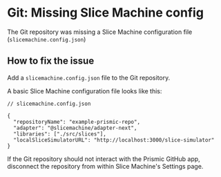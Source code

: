 # Git: Missing Slice Machine config

The Git repository was missing a Slice Machine configuration file (`slicemachine.config.json`)

## How to fix the issue

Add a `slicemachine.config.json` file to the Git repository.

A basic Slice Machine configuration file looks like this:

```jsonc
// slicemachine.config.json

{
  "repositoryName": "example-prismic-repo",
  "adapter": "@slicemachine/adapter-next",
  "libraries": ["./src/slices"],
  "localSliceSimulatorURL": "http://localhost:3000/slice-simulator"
}
```

If the Git repository should not interact with the Prismic GitHub app, disconnect the repository from within Slice Machine's Settings page.
